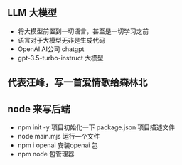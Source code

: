 ## LLM 大模型
- 将大模型前置到一切语言，甚至是一切学习之前
- 语言对于大模型无非是生成代码
- OpenAI AI公司 chatgpt
- gpt-3.5-turbo-instruct 大模型

## 代表汪峰，写一首爱情歌给森林北

## node 来写后端
- npm init -y   项目初始化一下
  package.json  项目描述文件
- node main.mjs 运行一个文件
- npm i openai  安装openai 包
- npm node      包管理器